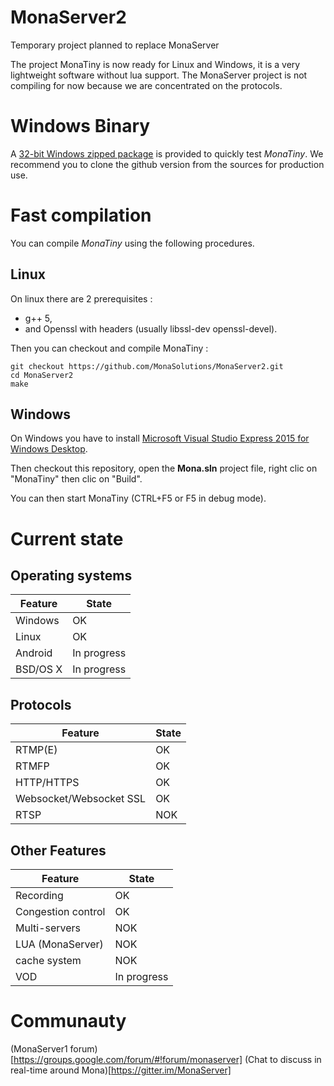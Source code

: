 # MonaServer2
Temporary project planned to replace MonaServer

The project MonaTiny is now ready for Linux and Windows, it is a very lightweight software without lua support.
The MonaServer project is not compiling for now because we are concentrated on the protocols.

# Windows Binary

A [32-bit Windows zipped package](https://sourceforge.net/projects/monaserver/files/MonaTiny/MonaTiny.zip/download) is provided to quickly test *MonaTiny*.
We recommend you to clone the github version from the sources for production use.

# Fast compilation

You can compile *MonaTiny* using the following procedures.

## Linux

On linux there are 2 prerequisites :
 - g++ 5,
 - and Openssl with headers (usually libssl-dev openssl-devel).

Then you can checkout and compile MonaTiny :

    git checkout https://github.com/MonaSolutions/MonaServer2.git
    cd MonaServer2
    make

## Windows

On Windows you have to install [Microsoft Visual Studio Express 2015 for Windows Desktop](https://www.visualstudio.com/fr/post-download-vs/?sku=xdesk&clcid=0x409&telem=ga).

Then checkout this repository, open the **Mona.sln** project file, right clic on "MonaTiny" then clic on "Build".

You can then start MonaTiny (CTRL+F5 or F5 in debug mode).

# Current state

## Operating systems

Feature                                      | State
---------------------------------------------|---------------------
Windows                                      | OK
Linux                                        | OK
Android                                      | In progress
BSD/OS X                                     | In progress

## Protocols

Feature                                      | State
---------------------------------------------|---------------------
RTMP(E)                                      | OK
RTMFP                                        | OK
HTTP/HTTPS                                   | OK
Websocket/Websocket SSL                      | OK
RTSP                                         | NOK

## Other Features

Feature                                      | State
---------------------------------------------|---------------------
Recording                                    | OK
Congestion control                           | OK
Multi-servers		                              | NOK
LUA (MonaServer)                             | NOK
cache system                                 | NOK
VOD                                          | In progress

# Communauty

(MonaServer1 forum) [https://groups.google.com/forum/#!forum/monaserver]
(Chat to discuss in real-time around Mona)[https://gitter.im/MonaServer]


